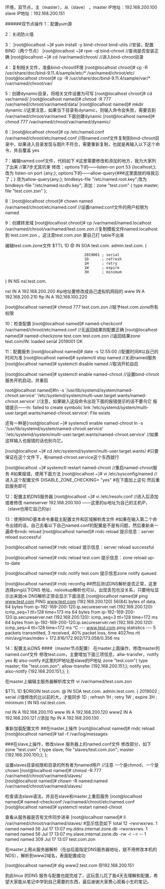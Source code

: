 环境，双节点，主（master），从（slave） ，master IP地址：192.168.200.100   slave IP地址：192.168.200.151

######双节点操作
1：配置yum源

2：关闭防火墙

3：  [root@localhost ~]# yum install -y bind-chroot bind-utils						//安装，配置BIND（两个节点）
     [root@localhost ~]# rpm -ql bind-chroot								//查询是否安装正确
     [root@localhost ~]# cd /var/named/chroot/								//进入bind-chroot目录

4：复制相关文件，准备bind-chroot环境
     [root@localhost chroot]# cp -R /usr/share/doc/bind-9.11.4/sample/etc/* /var/named/chroot/etc/
     [root@localhost chroot]# cp -R /usr/share/doc/bind-9.11.4/sample/var/* /var/named/chroot/var/

5：创建dynamic目录，将相关文件设置为可写
     [root@localhost chroot]# cd var/named/
     [root@localhost named]# chmod -R 777 /var/named/chroot/var/named/data/
     [root@localhost named]# mkdir dynamic								//这里注意，如果当下目录有dynamic，则输入命令会失败，需要去到 /var/named/chroot/var/named 下面创建dynamic
     [root@localhost named]# chmod 777 /var/named/chroot/var/named/dynamic/		

6：[root@localhost chroot]# cp /etc/named.conf  /var/named/chroot/etc/named.conf 			//将named.conf文件复制到bind-chroot目录中，如果进入目录发现与图片不符合，需要重新复制，也就是再输入以下这个命令，并且覆盖 yes

7：编辑named.conf文件，代码如下	#这里需要修改和添加的地方，我为大家列了出来 				//第7步尤其坑爹
修改：options下的——listen-on port 53 {localhost;}; 改为 listen-on port {any;};
          options下的——allow-query{###这里面放的啥我忘了；} 改为allow-query{any;};
          bindkeys-file "/etc/named.root.key";改为 bindkeys-file "/etc/named.iscdlv.key";
添加：zone "test.com" {
	type master;
	file "test.com.zon"
};

8：[root@localhost chroot]# chown named /var/named/chroot/etc/named.conf 				//设置named.conf文件的用户权限为named

9：创建转发域
[root@localhost chroot]# cp /var/named/named.localhost /var/named/chroot/var/named/test.com.zon		//复制模板文件named.localhost 到 test.com.zon ，这注意test.com.zon 要自己打 table不出来

编辑test.com.zone文件
$TTL 1D
@       IN SOA  test.com. admin.test.com. (

                                        2019001 ; serial
                                        1D      ; refresh
                                        1H      ; retry
                                        1W      ; expire
                                        3H      ; minimum
)
        IN NS nsl.test.com.

nsl     IN A        192.168.200.200		#ip地址要修改成自己虚拟机网段的
www IN A     192.168.200.210
ftp    IN A        192.168.100.220

[root@localhost named]# chmod 777 test.com.zon							//赋予test.com.zone所有权限

10：检查配置
[root@localhost named]# named-checkconf /var/named/chroot/etc/named.conf 			//无返回结果则配置正确
[root@localhost named]# named-checkzone test.com test.com.zon 					//返回结果zone test.com/IN: loaded serial 2019001  OK

11：配置服务
[root@localhost named]# date -s 12:55:00							//配置时间#以自己的时间为准
[root@localhost named]# systemctl stop named							//关闭named服务
[root@localhost named]# systemctl disable named							//取消开机自启

[root@localhost named]# systemctl enable named-chroot 						//设置bind-chroot服务开机启动，并重启

root@localhost named]#ln -s '/usr/lib/systemd/system/named-chroot.service' '/etc/systemd/system/multi-user.target.wants/named-chroot.service'								//注意，如果输入这段命令出现下面的报错提示的话不要鸟它
报错提示——ln: failed to create symbolic link ‘/etc/systemd/system/multi-user.target.wants/named-chroot.service’: File exists

还有一种是[root@localhost ~]# systemctl enable named-chroot ln -s '/usr/lib/systemd/system/named-chroot.service' '/etc/systemd/system/multi-user.target.wants/named-chroot.service'  	//如果这样输入也报错的话也别鸟它。

[root@localhost ~]# cd /etc/systemd/system/multi-user.target.wants/ 	#只要保证在这个文件下，有named-chroot.service这个东西就行	

[root@localhost ~]# systemctl restart named-chroot 	//重启named-chroot服务
#如果报错，使用下面方法
[root@localhost ~]# vi /etc/sysconfig/named 		//进入这个配置文件
DISABLE_ZONE_CHECKING= "yes"		#在下面加上这句
然后重启服务即可

12：配置主机DNS服务器
[root@localhost ~]# vi /etc/resolv.conf     		//进入后添加或者修改  nameserver 192.168.200.100 ——这里的ip地址为自己的主机IP，（slave也用它自己的ip）

13：使用BIND基本命令重载主配置文件和区域解析库文件	#如果在输入第二个命令出错的话，自己去看以下自己named.conf的配置是不是有问题，然后重新来一遍命令rndc reload
[root@localhost named]# rndc reload
提示信息：server reload successful

[root@localhost named]# rndc reload
提示信息：server reload successful

[root@localhost named]# rndc reload test.com
提示信息：zone reload up-to-date

[root@localhost named]# rndc notify test.com
提示信息zone notify queued

[root@localhost named]# rndc reconfig
##然后测试DNS解析是否正常，这里选择ping以下DNS 地址，nslookup解析也可以，出现丢包也没关系，只要地址显示出来就ok
	DNS解析正常会显示下面消息
[root@localhost named]# ping www.test.com
PING www.test.com (192.169.200.120) 56(84) bytes of data.
64 bytes from ip-192-169-200-120.ip.secureserver.net (192.169.200.120): icmp_seq=1 ttl=128 time=173 ms
64 bytes from ip-192-169-200-120.ip.secureserver.net (192.169.200.120): icmp_seq=3 ttl=128 time=172 ms
64 bytes from ip-192-169-200-120.ip.secureserver.net (192.169.200.120): icmp_seq=4 ttl=128 time=172 ms
^C
--- www.test.com ping statistics ---
5 packets transmitted, 3 received, 40% packet loss, time 4027ms
rtt min/avg/max/mdev = 172.816/172.902/173.058/0.356 ms

14：配置主从DNS
####（master节点配置）
在master上面操作，修改master的named.conf文件
修改test.com，主要增加下面三项信息，allw-transfer，notify yes 和 also-notify	 #这里的IP地址是slave的IP地址
zone "test.com"{
        type master;
        file "test.com.zon";
        allow-transfer {192.168.200.151;};
        notify yes;
        also-notify {192.168.200.151;};
};

在master上编辑主服务器解析库文件 
vi /var/named/test.com.zon

$TTL 1D
$ORIGIN test.com.
@       IN SOA  test.com. admin.test.com. (
                                        2019002 ; serial       //值修改的比以前的大，才能同步
                                        1D      ; refresh
                                        1H      ; retry
                                        1W      ; expire
                                        3H      ; minimum
)
                IN NS nsl.test.com.


nsl  IN A       192.168.200.110
www  IN A       192.168.200.120
www2 IN A       192.168.200.121 	//添加
ftp  IN A       192.168.200.130

重新加载配置文件 ##在master上操作
[root@localhost named]# rndc reload
[root@localhost named]# tail -f /var/log/messages

###在slave上操作，修改slave 服务器上的named.conf文件
修改部分，如下
zone "test.com" {
        type slave;
        file "slaves/test.com.zon";
        master {192.168.200.100;};
};

设置slaves目录权限和目录的所有者为named用户					//注意 一个是chmod，一个是chown
[root@localhost named]# chmod -R 777 /var/named/chroot/var/named/slaves/			
[root@localhost named]# chown -R named:named /var/named/chroot/var/named/slaves/ 

检查语法slave语法，并且在slave和master上重启服务
[root@localhost named]# named-checkconf /var/named/chroot/etc/named.conf 
[root@localhost named]# systemctl restart named-chroot

查看从服务器是否有文件同步进来
[root@localhost named]# ll /var/named/chroot/var/named/slaves/ 		#显示信息如下
total 12
-rwxrwxrwx. 1 named named   56 Jul 17 13:07 my.ddns.internal.zone.db
-rwxrwxrwx. 1 named named   56 Jul 17 13:07 my.slave.internal.zone.db
-rw -r --r --  1 named named 309 Jul 17 13:07 test.com.zon

在master上用从服务器解析（在@后面指定DNS服务器地址，就不用修改本机的NDS），解析到www2域名，表面配置成功

[root@localhost named]# dig www2.test.com @192.168.200.151  

到此linux 的DNS 服务与配置也就完成了，这玩意儿花了我4天去理解和配置，希望大家能从笔记中学到自己需要的东西，最后谢谢大家费心观看小生的笔记。